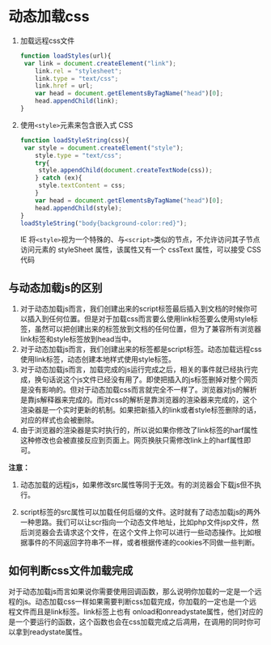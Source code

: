 # 动态加载css

1. 加载远程css文件

   ```js
   function loadStyles(url){
   	var link = document.createElement("link");
       link.rel = "stylesheet";
       link.type = "text/css";
       link.href = url;
       var head = document.getElementsByTagName("head")[0];
       head.appendChild(link);
   }
   ```

2. 使用`<style>`元素来包含嵌入式 CSS

   ```js
   function loadStyleString(css){
   	var style = document.createElement("style");
       style.type = "text/css";
       try{
       	style.appendChild(document.createTextNode(css));
       } catch (ex){
       	style.textContent = css;
       }
       var head = document.getElementsByTagName("head")[0];
       head.appendChild(style);
   }
   loadStyleString("body{background-color:red}");
   ```

    IE 将`<style>`视为一个特殊的、与`<script>`类似的节点，不允许访问其子节点访问元素的 styleSheet 属性，该属性又有一个 cssText 属性，可以接受 CSS 代码

## 与动态加载js的区别

1. 对于动态加载js而言，我们创建出来的script标签最后插入到文档的时候你可以插入到任何位置。但是对于加载css而言要么使用link标签要么使用style标签，虽然可以把创建出来的标签放到文档的任何位置，但为了兼容所有浏览器link标签和style标签放到head当中。
2. 对于动态加载js而言，我们创建出来的标签都是script标签。动态加载远程css使用link标签，动态创建本地样式使用style标签。
3. 对于动态加载js而言，加载完成的js运行完成之后，相关的事件就已经执行完成，换句话说这个js文件已经没有用了。即使把插入的js标签删掉对整个网页是没有影响的。但对于动态加载css而言就完全不一样了。浏览器对js的解析是靠js解释器来完成的。而对css的解析是靠浏览器的渲染器来完成的，这个渲染器是一个实时更新的机制。如果把新插入的link或者style标签删除的话，对应的样式也会被删除。
4. 由于浏览器的渲染器是实时执行的，所以说如果你修改了link标签的harf属性这种修改也会被直接反应到页面上。网页换肤只需修改link上的harf属性即可。

**注意：**

1. 动态加载的远程js，如果修改src属性等同于无效。有的浏览器会下载js但不执行。

2. script标签的src属性可以加载任何后缀的文件。这时就有了动态加载js的两外一种思路。我们可以让scr指向一个动态文件地址，比如php文件jsp文件，然后浏览器会去请求这个文件，在这个文件上你可以进行一些动态操作。比如根据事件的不同返回字符串不一样，或者根据传递的cookies不同做一些判断。

## 如何判断css文件加载完成

 对于动态加载js而言如果说你需要使用回调函数，那么说明你加载的一定是一个远程的js。动态加载css一样如果需要判断css加载完成，你加载的一定也是一个远程文件而且是link标签。link标签上也有 onload和onreadystate属性，他们对应的是一个要运行的函数，这个函数也会在css加载完成之后凋用，在调用的同时你可以拿到readystate属性。

 	 